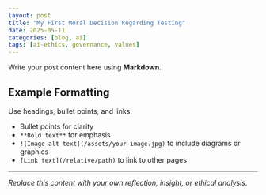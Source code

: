 ```yaml
---
layout: post
title: "My First Moral Decision Regarding Testing"
date: 2025-05-11
categories: [blog, ai]
tags: [ai-ethics, governance, values]
---
```


Write your post content here using **Markdown**.

## Example Formatting

Use headings, bullet points, and links:

- Bullet points for clarity
- `**Bold text**` for emphasis
- `![Image alt text](/assets/your-image.jpg)` to include diagrams or graphics
- `[Link text](/relative/path)` to link to other pages

---

_Replace this content with your own reflection, insight, or ethical analysis._
